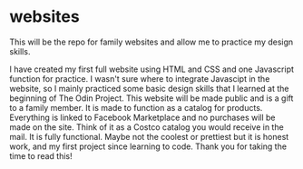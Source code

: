 # websites
This will be the repo for family websites and allow me to practice my design skills.

I have created my first full website using HTML and CSS and one Javascript function for practice. I wasn't sure where to integrate Javascipt in the website, so I mainly practiced some basic design skills that I learned at the beginning of The Odin Project. This website will be made public and is a gift to a family member. It is made to function as a catalog for products. Everything is linked to Facebook Marketplace and no purchases will be made on the site. Think of it as a Costco catalog you would receive in the mail. It is fully functional. Maybe not the coolest or prettiest but it is honest work, and my first project since learning to code. Thank you for taking the time to read this!